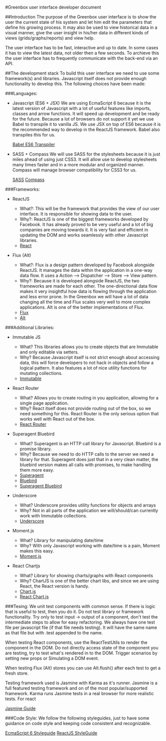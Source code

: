 #Greenbox user interface developer document

##Introduction
The purpose of the Greenbox user interface is to show the user the current state of his system and let him edit the
parameters that define his growing process. It may also be used to view historical data in a visual manner, give the user
insight in his/her data in different kinds of views (grids/graphs/reports) and view help.

The user interface has to be fast, interactive and up to date. In some cases it has to view the latest data, not older
then a few seconds. To archieve this the user interface has to frequently communicate with the back-end via an API.

##The development stack
To build this user interface we need to use some framework(s) and libraries. Javascript itself does not provide enough
functionality to develop this. The following choices have been made:

###Languages:
* Javascript (ES6 + JSX)
  We are using EcmaScript 6 because it is the latest version of Javascript with a lot of useful features like imports,
  classes and arrow functions. It will speed up development and be ready for the future. Because a lot of browsers do not
  support it yet we use Babel to transpile it to vanilla JS. We use JSX on top of ES6 because it is the recommended way
  to develop in the ReactJS framework. Babel also transpiles this for us.

  [Babel ES6 Transpiler](https://babeljs.io/)

* SASS + Compass
  We will use SASS for the stylesheets because it is just miles ahead of using just CSS3. It will allow use to develop
  stylesheets many times faster and in a more modular and organized manner. Compass will manage browser compatibility for
  CSS3 for us.

  [SASS](http://sass-lang.com/)
  [Compass](http://compass-style.org/)

###Frameworks:
* ReactJS
  * What?: This will be the framework that provides the view of our user interface. It is responsible for showing data to the user.
  * Why?: ReactJS is one of the biggest frameworks developed by Facebook. It has already proved to be very useful and
    a lot of big companies are moving towards it. It is very fast and efficient in updating the DOM and works seamlessly with other
    Javascript libraries.
  * [React](https://facebook.github.io/react/)

* Flux (Alt)
  * What?: Flux is a design pattern developed by Facebook alongside ReactJS. It manages the data within the application
    in a one-way data flow. It uses a Action --> Dispatcher --> Store --> View pattern.
  * Why?: Because it is developed alongside ReactJS, the two frameworks are made for each other. The one-directional
    data flow makes it very insightful how data is flowing through the application and less error prone. In the Greenbox
    we will have a lot of data changing all the time and Flux scales very well to more complex applications. Alt is one
    of the better implementations of Flux.
  * [Flux](http://facebook.github.io/flux/)
  * [Alt](https://github.com/goatslacker/alt)

###Additional Libraries:
* Immutable JS
  * What? This libraries allows you to create objects that are Immutable and only editable via setters.
  * Why? Because Javascript itself is not strict enough about accessing data, this will force developers to not hack in
    objects and follow a logical pattern. It also features a lot of nice utility functions for mutating collections.
  * [Immutable](http://facebook.github.io/immutable-js/)

* React Router
  * What? Allows you to create routing in you application, allowing for a single page application.
  * Why? React itself does not provide routing out of the box, so we need something for this. React Router is the only
    serious option that works well with React out of the box.
  * [React Router](https://github.com/rackt/react-router)

* Superagent Bluebird
  * What? Superagent is an HTTP call library for Javascript. Bluebird is a promise library.
  * Why? Because we need to do HTTP calls to the server we need a library for that. Superagent does just that in a very
    clean matter, the bluebird version makes all calls with promises, to make handling them more easy.
  * [Superagent](https://github.com/visionmedia/superagent)
  * [Bluebird](https://github.com/petkaantonov/bluebird)
  * [Superagent Bluebird](https://www.npmjs.com/package/superagent-bluebird-promise)

* Underscore
  * What? Underscore provides utility functions for objects and arrays
  * Why? Not in all parts of the application we will/should/can currently work with Immutable collections.
  * [Underscore](http://underscorejs.org/)

* Moment.js
  * What? Library for manipulating date/time
  * Why? With only Javascript working with date/time is a pain, Moment makes this easy.
  * [Moment.js](http://momentjs.com/)

* React Chartjs
  * What? Library for showing charts/graphs with React components
  * Why? ChartJS is one of the better chart libs, and since we are using React, the React version is handy.
  * [Chart.js](http://www.chartjs.org/)
  * [React Chart.js](https://github.com/jhudson8/react-chartjs)

###Tesing:
We unit test components with common sense. If there is logic that is useful to test, then you do it. Do not test library
or framework functionality. Try only to test input -> output of a component, don't test the intermediate steps to allow
for easy refactoring. We always have one test file per javascript file (if that file needs testing). It will have the
same name as that file but with .test appended to the name.

When testing React components, use the ReactTestUtils to render the component in the DOM. Do not
directly access state of the component you are testing, try to test what's rendered in to the DOM. Trigger scenarios by
setting new props or Simulating a DOM event.

When testing Flux (Alt) stores you can use Alt.flush() after each test to get a fresh store.

Testing framework used is Jasmine with Karma as it's runner. Jasmine is a full featured testing framework and on of the
most popular/supported framework. Karma runs Jasmine tests in a real browser for more realistic tests. For react

[Jasmine Guide](http://jasmine.github.io/2.2/introduction.html)

###Code Style:
We follow the following styleguides, just to have some guidance on code style and keeping code consistent and recognizable.

[EcmaScript 6 Styleguide](https://github.com/elierotenberg/coding-styles/blob/master/es6.md)
[ReactJS StyleGuide](https://reactjsnews.com/react-style-guide-patterns-i-like)